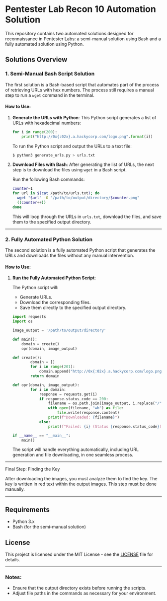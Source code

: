 # Pentester Lab Recon 10 Automation Solution

This repository contains two automated solutions designed for reconnaissance in Pentester Labs: a semi-manual solution using Bash and a fully automated solution using Python.

## Solutions Overview

### 1. Semi-Manual Bash Script Solution

The first solution is a Bash-based script that automates part of the process of retrieving URLs with hex numbers. The process still requires a manual step to run a `wget` command in the terminal.

#### How to Use:

1. **Generate the URLs with Python**:
   This Python script generates a list of URLs with hexadecimal numbers:

   ```python
   for i in range(200):
       print("http://0x{:02x}.a.hackycorp.com/logo.png".format(i))
   ```

   To run the Python script and output the URLs to a text file:

   ```bash
   $ python3 generate_urls.py > urls.txt
   ```

2. **Download Files with Bash**:
   After generating the list of URLs, the next step is to download the files using `wget` in a Bash script.

   Run the following Bash commands:

   ```bash
   counter=1
   for url in $(cat /path/to/urls.txt); do
     wget "$url" -O "/path/to/output/directory/$counter.png"
     ((counter++))
   done
   ```

   This will loop through the URLs in `urls.txt`, download the files, and save them to the specified output directory.

---

### 2. Fully Automated Python Solution

The second solution is a fully automated Python script that generates the URLs and downloads the files without any manual intervention.

#### How to Use:

1. **Run the Fully Automated Python Script**:

   The Python script will:
   - Generate URLs.
   - Download the corresponding files.
   - Save them directly to the specified output directory.

   ```python
   import requests
   import os
   
   image_output = '/path/to/output/directory'
   
   def main():
       domain = create()
       opr(domain, image_output)
   
   def create():
           domain = []
           for i in range(201):
               domain.append("http://0x{:02x}.a.hackycorp.com/logo.png".format(i))
           return domain
   
   def opr(domain, image_output):
           for i in domain:
               response = requests.get(i)
               if response.status_code == 200:
                   filename = os.path.join(image_output, i.replace("/", "_"))
                   with open(filename, "wb") as file:
                       file.write(response.content)
                   print(f"Downloaded: {filename}")
               else:
                   print(f"Failed: {i} (Status {response.status_code})")
   
   if __name__ == "__main__":
       main()
   ```
   
   The script will handle everything automatically, including URL generation and file downloading, in one seamless process.
---
Final Step: Finding the Key

After downloading the images, you must analyze them to find the key. The key is written in red text within the output images. This step must be done manually.

---
## Requirements

- Python 3.x
- Bash (for the semi-manual solution)

## License

This project is licensed under the MIT License - see the [LICENSE](LICENSE) file for details.

---

### Notes:
- Ensure that the output directory exists before running the scripts.
- Adjust file paths in the commands as necessary for your environment.
